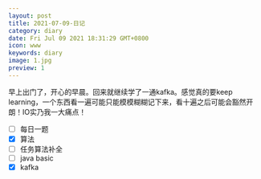 ```yaml
---
layout: post
title: 2021-07-09-日记
category: diary
date: Fri Jul 09 2021 18:31:29 GMT+0800
icon: www
keywords: diary
image: 1.jpg
preview: 1
---
```

早上出门了，开心的早晨。回来就继续学了一通kafka。感觉真的要keep learning，一个东西看一遍可能只能模模糊糊记下来，看十遍之后可能会豁然开朗！IO实乃我一大痛点！

- [ ] 每日一题
- [x] 算法
- [ ] 任务算法补全
- [ ] java basic
- [x] kafka
